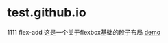 # test.github.io
1111
 flex-add
这是一个关于flexbox基础的骰子布局
 [demo](https://eva-3288.github.io/test.github.io/index.html)
